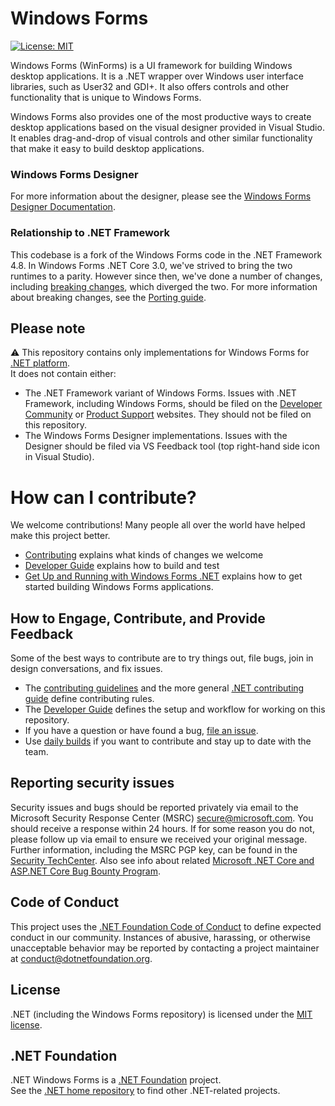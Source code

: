 # Windows Forms

[![License: MIT](https://img.shields.io/badge/License-MIT-green.svg)](https://github.com/dotnet/winforms/blob/main/LICENSE.TXT)

Windows Forms (WinForms) is a UI framework for building Windows desktop applications. It is a .NET wrapper over Windows user interface libraries, such as User32 and GDI+. It also offers controls and other functionality that is unique to Windows Forms.

Windows Forms also provides one of the most productive ways to create desktop applications based on the visual designer provided in Visual Studio. It enables drag-and-drop of visual controls and other similar functionality that make it easy to build desktop applications.

### Windows Forms Designer
For more information about the designer, please see the [Windows Forms Designer Documentation](docs/designer/readme.md).<br />

### Relationship to .NET Framework

This codebase is a fork of the Windows Forms code in the .NET Framework 4.8. 
In Windows Forms .NET Core 3.0, we've strived to bring the two runtimes to a parity. However since then, we've done a number of changes, including [breaking changes](https://docs.microsoft.com/dotnet/core/compatibility/winforms), which diverged the two.
For more information about breaking changes, see the [Porting guide][porting-guidelines].


## Please note

:warning: This repository contains only implementations for Windows Forms for [.NET platform](https://github.com/dotnet/core).<br />
It does not contain either:
* The .NET Framework variant of Windows Forms. Issues with .NET Framework, including Windows Forms, should be filed on the [Developer Community](https://developercommunity.visualstudio.com/spaces/61/index.html) or [Product Support](https://support.microsoft.com/en-us/contactus?ws=support) websites. They should not be filed on this repository.
* The Windows Forms Designer implementations. Issues with the Designer should be filed via VS Feedback tool (top right-hand side icon in Visual Studio).


# How can I contribute?

We welcome contributions! Many people all over the world have helped make this project better.

* [Contributing][contributing] explains what kinds of changes we welcome
* [Developer Guide][developer-guide] explains how to build and test
* [Get Up and Running with Windows Forms .NET][getting-started] explains how to get started building Windows Forms applications.


## How to Engage, Contribute, and Provide Feedback

Some of the best ways to contribute are to try things out, file bugs, join in design conversations, and fix issues.

* The [contributing guidelines][contributing] and the more general [.NET contributing guide][net-contributing] define contributing rules.
* The [Developer Guide][developer-guide] defines the setup and workflow for working on this repository.
* If you have a question or have found a bug, [file an issue](https://github.com/dotnet/winforms/issues/new?template=bug_report.md).
* Use [daily builds][developer-guide] if you want to contribute and stay up to date with the team.

## Reporting security issues

Security issues and bugs should be reported privately via email to the Microsoft Security Response Center (MSRC) <secure@microsoft.com>. You should receive a response within 24 hours. If for some reason you do not, please follow up via email to ensure we received your original message. Further information, including the MSRC PGP key, can be found in the [Security TechCenter](https://www.microsoft.com/msrc/faqs-report-an-issue). Also see info about related [Microsoft .NET Core and ASP.NET Core Bug Bounty Program](https://www.microsoft.com/msrc/bounty-dot-net-core).

## Code of Conduct

This project uses the [.NET Foundation Code of Conduct](https://dotnetfoundation.org/code-of-conduct) to define expected conduct in our community. Instances of abusive, harassing, or otherwise unacceptable behavior may be reported by contacting a project maintainer at conduct@dotnetfoundation.org.

## License

.NET (including the Windows Forms repository) is licensed under the [MIT license](LICENSE.TXT).

## .NET Foundation

.NET Windows Forms is a [.NET Foundation](https://www.dotnetfoundation.org/projects) project.<br />
See the [.NET home repository](https://github.com/Microsoft/dotnet) to find other .NET-related projects.

[contributing]: CONTRIBUTING.md
[developer-guide]: docs/developer-guide.md
[getting-started]: docs/getting-started.md
[net-contributing]: https://github.com/dotnet/runtime/blob/master/CONTRIBUTING.md
[porting-guidelines]: docs/porting-guidelines.md

